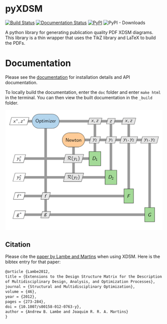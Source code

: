 # pyXDSM
[![Build Status](https://github.com/mdolab/pyXDSM/actions/workflows/test.yaml/badge.svg)](https://github.com/mdolab/pyXDSM/actions/workflows/test.yaml)
[![Documentation Status](https://readthedocs.com/projects/mdolab-pyxdsm/badge/?version=latest)](https://mdolab-pyxdsm.readthedocs-hosted.com/?badge=latest)
[![PyPI](https://img.shields.io/pypi/v/pyxdsm)](https://pypi.org/project/pyXDSM/)
![PyPI - Downloads](https://img.shields.io/pypi/dm/pyXDSM)

A python library for generating publication quality PDF XDSM diagrams.
This library is a thin wrapper that uses the TikZ library and LaTeX to build the PDFs.

# Documentation

Please see the [documentation](https://mdolab-pyxdsm.readthedocs-hosted.com) for installation details and API documentation.

To locally build the documentation, enter the `doc` folder and enter `make html` in the terminal. 
You can then view the built documentation in the `_build` folder.

![XDSM of MDF](doc/images/mdf.png)



## Citation
Please cite the [paper by Lambe and Martins](http://mdolab.engin.umich.edu/bibliography/Lambe2012a.html) when using XDSM.
Here is the bibtex entry for that paper:

    @article {Lambe2012,
    title = {Extensions to the Design Structure Matrix for the Description of Multidisciplinary Design, Analysis, and Optimization Processes},
    journal = {Structural and Multidisciplinary Optimization},
    volume = {46},
    year = {2012},
    pages = {273-284},
    doi = {10.1007/s00158-012-0763-y},
    author = {Andrew B. Lambe and Joaquim R. R. A. Martins}
    }

